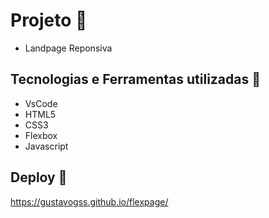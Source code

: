 # Projeto :rocket:
- Landpage Reponsiva

## Tecnologias e Ferramentas utilizadas :robot:
- VsCode
- HTML5
- CSS3
- Flexbox
- Javascript

## Deploy 🏃

https://gustavogss.github.io/flexpage/

